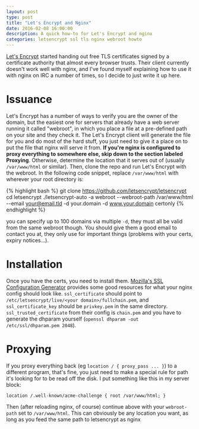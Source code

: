 ```yaml
---
layout: post
type: post
title: "Let's Encrypt and Nginx"
date: 2016-02-08 16:00:00
description: A quick how-to for Let's Encrypt and nginx
categories: letsencrypt ssl tls nginx webroot howto
---
```

[Let's Encrypt](https://letsencrypt.org) started handing out free TLS certificates signed by a
certificate authority that almost every browser trusts. Their client currently doesn't work well
with nginx, and I've found myself explaining how to use it with nginx on IRC a number of times, so
I decide to just write it up here.


# Issuance
Let's Encrypt has a number of ways to verify you are the owner of the domain, but the easiest one
for servers that already have a web server running it called "webroot", in which you place a
file at a pre-defined path on your site and they check it. The Let's Encrypt client will generate
the file for you and do most of the hard stuff, you just need to give it a place on to put the file
that nginx will serve it from. **If you're nginx is configured to proxy everything to somewhere
else, skip down to the section labeled Proxying**. Otherwise, determine the location that it serves out of (usually
`/var/www/html` or similar). Then, clone the repo and run Let's Encrypt with the webroot. In
the following code snippet, replace `/var/www/html` with wherever your root directory is:

{% highlight bash %}
git clone https://github.com/letsencrypt/letsencrypt
cd letsencrypt
./letsencrypt-auto -a webroot --webroot-path /var/www/html --email your@email.tld -d your.domain -d www.your.domain certonly
{% endhighlight %}

you can specify up to 100 domains via multiple `-d`, they must all be valid from the same webroot
though. You should give them a good email to contact you at, they only use for important things
(problems with your certs, expiry notices...).


# Installation
Once you have the certs, you need to install them. [Mozilla's SSL Configuration Generator](https://mozilla.github.io/server-side-tls/ssl-config-generator/)
provides some good resources for what your nginx config should look like. `ssl_certificate` should
point to `/etc/letsencrypt/live/<your domain>/fullchain.pem`, and `ssl_certificate_key` should be
`privkey.pem` in the same directory. `ssl_trusted_certificate` from their config is `chain.pem` and
you have to generate the dhparam yourself (`openssl dhparam -out /etc/ssl/dhparam.pem 2048`).

# Proxying
If you proxy everything back (eg `location / { proxy_pass ... }`) to a different program, that's
fine, you just need to make a special rule for path it's looking for to be read off the disk.
I put something like this in my server block:

```
location /.well-known/acme-challenge { root /var/www/html; }
```

Then (after reloading nginx, of course) continue above with your `webroot-path` set to `/var/www/html`.
This can obviously be any location you want, as long as you feed the same path to letsencrypt as nginx
